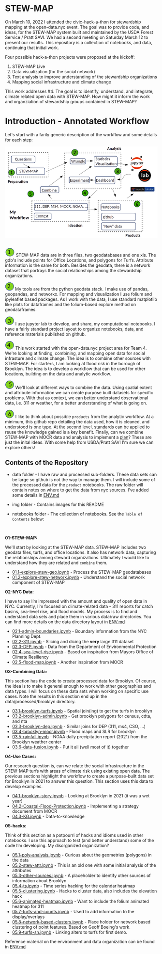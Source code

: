 # STEW-MAP
On March 10, 2022 I attended the civic-hack-a-thon for stewardship mapping at the open-data.nyc event. The goal was to provide code, and ideas, for the STEW-MAP system built and maintained by the USDA Forest Service / Pratt SAVI.  We had a second meeting on Saturday March 12 to present our results.  This repository is a collection of notebooks, and data, continuing that initial work.

Four possible hack-a-thon projects were proposed at the kickoff:

1) STEW-MAP Live
2) Data visualization (for the social network)
3) Text analysis to improve understanding of the stewardship organizations
4) Mapping social infrastructure and climate change

This work addresses #4.  The goal is to identify, understand, and integrate, climate related open data with STEW-MAP.  How might it inform the work and organziation of stewardship groups contained in STEW-MAP?

 
# Introduction - Annotated Workflow <br />

Let's start with a farily generic description of the workflow and some details for each step:

 <div align="center">
    <img src="img/stew-wf3.png"><br>
 </div>
 <br>


![](img/green-one.jpg) STEW-MAP data are in three files, two geodatabases and one xls.  The gdb's include points for Office Locations, and polygons for Turfs. Attribute information is the same for both.  Besides the geodata, there is a network dataset that portrays the social relationships among the stewardship organizations.

![](img/green-two.jpg) My tools are from the python geodata stack.  I make use of pandas, geopandas, and networkx.  For mapping and visualization I use folium and ipyleaflet based packages.  As I work with the data, I use standard matplotlib like plots for dataframes and the folium-based explore method on geodataframes.


![](img/green-three.jpg) I use jupyter lab to develop, and share, my computational notebooks.  I have a fairly standard project layout to organize notebooks, data, and reference materials published on github.

![](img/green-four.jpg) This work started with the open-data.nyc project area for Team 4.  We're looking at finding, combining, and mapping open data for social infrasture and climate change.  The idea is to combine other sources with STEW-MAP.  For starters, I am looking at flood risk in the borough of Brooklyn.  The idea is to develop a workflow that can be used for other locations, building on the data and analytic workflow.

![](img/green-five.jpg) We'll look at different ways to combine the data.  Using spatial extent and attribute information we can create purpose built datasets for specific problems.  With that as context, we can better understand observational data, i.e. 311 or weather, for a better understanding of what is going on.

![](img/green-six.jpg) I like to think about possible `products` from the analytic workflow.  At a minimum, this github repo detailing the data used, how it is cleaned, and understood is one type.  At the second level, standards can be applied to reuse the knowledge gained is a key benefit.  Finally, can we combine STEW-MAP with MOCR data and analysis to implement a [plan](https://www1.nyc.gov/assets/orr/pdf/publications/Coastal-Protection-Guidance.pdf)?  These are just the inital ideas.  With some help from USDA/Pratt SAVI I'm sure we can explore others!

## Contents of the Repository

- data folder - I have raw and processed sub-folders.  These data sets can be large so github is not the way to manage them.  I will include some of the processed data for the `product` notebooks.  The raw folder will  contain notes on where to get the data from nyc sources.  I've added some details in [ENV.md](ENV.md)

- img folder - Contains images for this README

- notebooks folder - The collection of notebooks.  See the `Table of Contents` below:

<br>


  **01-STEW-MAP:**
  
  We'll start by looking at the STEW-MAP data.  STEW-MAP includes two geodata files, turfs, and office locations.  It also has network data, capturing the relationships among steward organizations.  Ultimately I would like to understand how they are related and `combine` them.
  
   - [01.1-explore-stew-geo.ipynb](notebooks/01.1-explore-stew-geo.ipynb) - Process the STEW-MAP geodatabases
   - [01.2-explore-stew-network.ipynb](notebooks/01.2-explore-stew-network.ipynb) - Understand the social network component of STEW-MAP

  
  **02-NYC Data:**   
  
  
  I have to say I’m impressed with the amount and quality of open data in NYC.  Currently, I’m focused on climate-related data - 311 reports for catch basins, sea-level rise, and flood models.  My process is to find and understand data sets and place them in various data/raw directories.  You can find more details on the data directory layout in [ENV.md](ENV.md)
  
   - [02.1-admin-boundaries.ipynb](notebooks/02.1-admin-boundaries.ipynb) - Boundary information from the NYC Planning Dept.
   - [02.2-311.ipynb](notebooks/02.2-311.ipynb) - Slicing and dicing the **very** large 311 dataset
   - [02.3-DEP.ipynb](notebooks/02.3-DEP.ipynb) - Data from the Department of Environmental Protection
   - [02.4-sea-level-rise.ipynb](notebooks/02.4-sea-level-rise.ipynb) - Based on inspiration from Mayors Office of Climate Resiliency 
   - [02.5-flood-map.ipynb](notebooks/02.5-flood-map.ipynb) - Another inspiration from MOCR

    
  **03-Combining Data:**
  
  This section has the code to create processed data for Brooklyn.  Of course, the idea is to make it general enough to work with other geographies and data types.  I will focus on these data sets when working on specific use cases.  Note the results in this section end up in the data/processed/brooklyn directory.
  
   - [03.1-brooklyn-turfs.ipynb](notebooks/03.1-brooklyn-turfs.ipynb) - Spatial join(ing) to get the turfs in brooklyn
   - [03.2-brooklyn-admin.ipynb](notebooks/03.2-brooklyn-admin.ipynb) - Get brooklyn polygons for census, cdta, and nta
   - [03.3-brooklyn-dep.ipynb](notebooks/03.3-brooklyn-dep.ipynb) - Similar joins for DEP (311, ms4, CSO, ...)
   - [03.4-brooklyn-mocr.ipynb](notebooks/03.4-brooklyn-mocr.ipynb) - Flood maps and SLR for brooklyn
   - [03.5-rainfall.ipynb](notebooks/03.5-rainfall.ipynb) - NOAA daily precipitation report (2021) from the Brooklyn weather center
   - [03.6-data-fusion.ipynb](notebooks/03.6-data-fusion.ipynb) - Put it all (well most of it) together
   
  **04-Use Cases:**
  
  Our research question is, can we relate the social infrastructure in the STEW-MAP turfs with areas of climate risk using existing open data.  The previous sections highlight the workflow to create a purpose-built data set for Brooklyn in 2021 to answer this question.  This section uses this data to develop examples.

  
   - [04.1-brooklyn-story.ipynb](notebooks/04.1-brooklyn-story.ipynb) - Looking at Brooklyn in 2021 (it was a wet year)
   - [04.2-Coastal-Flood-Protection.ipynb](notebooks/04.2-Coastal-Flood-Protection.ipynb) - Implementing a strategy document from MOCR
   - [04.3-KG.ipynb](notebooks/04.3-KG.ipynb) - Data-to-knowledge

   
  **05-hacks:**
  
  Think of this section as a potpourri of hacks and idioms used in other notebooks.  I use this approach to test (and better understand) some of the code I’m developing.  My disorganized organization?
  
   - [05.1-poly-analysis.ipynb](notebooks/05.1-poly-analysis.ipynb) - Curious about the geometries (polygons) in the data
   - [05.2-stew-attr.ipynb](notebooks/05.2-stew-attr.ipynb) - This is an old one with some initial analysis of the attributes
   - [05.3-other-sources.ipynb](notebooks/05.3-other-sources.ipynb) - A placeholder to identify other sources of information about Brooklyn
   - [05.4-ts.ipynb](notebooks/05.4-ts.ipynb) - Time series hacking for the calendar heatmap
   - [05.5-clustering.ipynb](notebooks/05.5-clustering.ipynb) - Hacks to cluster data, also includes the elevation hack
   - [05.6-animated-heatmap.ipynb](notebooks/05.6-animated-heatmap.ipynb) - Want to include the folium animated heatmap for 311
   - [05.7-turfs-and-counts.ipynb](notebooks/05.7-turfs-and-counts.ipynb) - Used to add information to the display/overlays
   - [05.8-network-based-clusters.ipynb](notebooks/05.8-network-based-clusters.ipynb) - Place holder for network based clustering of point features.  Based on Geoff Boeing's work.
   - [05.9-turfs-sn.ipynb](notebooks/05.9-turfs-sn.ipynb) - Linking alters to turfs for first demo.
   
   
 Reference material on the environment and data organization can be found in [ENV.md](ENV.md)
   